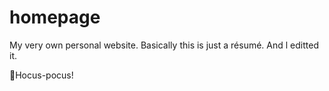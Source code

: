 # homepage
My very own personal website. Basically this is just a résumé. And l editted it.

🧙Hocus-pocus!